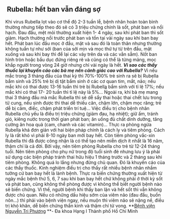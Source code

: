 ## ️ Rubella: hết ban vẫn đáng sợ

Khi virus Rubella lọt vào cơ thể độ 2-3 tuần lễ, bệnh nhân hoàn toàn bình thường nhưng tiếp theo đó sẽ có 3 triệu chứng chính là sốt, phát ban và nổi hạch.
Đau đầu, mệt mỏi thường xuất hiện 1- 4 ngày, sau khi phát ban thì sốt giảm. Hạch thường nổi trước phát ban và tồn tại vài ngày sau khi ban bay hết.
Phát ban lúc đầu mọc ở đầu, mặt và sau đó là toàn thân nhưng thường không tuần tự như sởi (ban của sởi mịn và mọc thứ tự từ trên đầu, mặt xuống và sau khi bay thì để lại các vảy trên da và các vằn sẫm).
Nốt ban hình tròn hoặc bầu dục đứng riêng rẽ và cũng có thể là từng mảng, mọc khắp người trong vòng 24 giờ nhưng chỉ vài ngày là hết.
**_Vì sao các thầy thuốc lại khuyến cáo các bà mẹ nên cảnh giác cao với Rubella?_**
Vì nếu mắc trong 3 tháng đầu của thai kỳ thì 70%-100% trẻ sinh ra sẽ bị Rubella bẩm sinh và 25% trẻ bị dị tật bẩm sinh ở các cơ quan tim, mắt, não; nếu mắc khi có thai được 13-16 tuần thì trẻ bị Rubell[a](https://hongngochospital.vn/rubella-het-ban-van-dang-so/) bẩm sinh với tỉ lệ 17%; nếu mắc khi có thai 17- 20 tuần thì tỉ lệ này là 5%…
Ngoài ra, khi bà mẹ mang thai 3 tháng đầu mà mắc Rubella thì sẽ dễ sẩy thai hoặc thai chết lưu trong tử cung, nếu sinh được thì thai dễ thiếu cân, chậm lớn, chậm mọc răng; trẻ dễ bị câm, điếc, chậm phát triển trí tuệ…
Việc điều trị cho bệnh nhân Rubella chủ yếu là điều trị triệu chứng (giảm đau, hạ nhiệt); giữ ấm, tránh gió, kiêng nước trong thời gian phát ban; ăn uống đủ chất dinh dưỡng, tăng cường ăn hoa quả (cam, chanh và các vitamin)…
Thực ra phòng ngừa Rubella khá đơn giản với hai biện pháp chính là cách ly và tiêm phòng. Cách ly là rất khó vì phải 8-10 ngày ban mới bay hết.
Còn tiêm phòng vắc-xin Rubella thì đã được công nhận là có thể tạo nên miễn dịch ít nhất là 16 năm, thậm chí là cả đời. Bởi vậy, nên tiêm phòng Rubella cho trẻ từ 12-24 tháng tuổi.
Nên tiêm phòng cho phụ nữ trong độ tuổi sinh đẻ nhưng lưu ý là phải sử dụng các biện pháp tránh thai hữu hiệu 1 tháng trước và 2 tháng sau khi tiêm phòng.
Không quá lo lắng nhưng đừng chủ quan. Đó là khuyến cáo của các thầy thuốc. Kinh nghiệm điều trị cho thấy rất nhiều bệnh nhân nhầm tưởng cứ ban bay hết là lành bệnh.
Thực ra biến chứng thường xuất hiện từ ngày mắc bệnh thứ 5, 6, 7 sau khi ban bay hết chứ không phải ở thời kỳ sốt và phát ban, cũng không thể phòng được vì không thể biết người bệnh nào sẽ biến chứng.
Vì thế, người bệnh khi thấy ban lặn và hết sốt thì vẫn không được chủ quan. Nếu có những dấu hiệu sớm của viêm não (đau đầu, buồn nôn…) thì phải vào bệnh viện ngay, nếu muộn thì viêm não sẽ nặng nề, điều trị khó khăn, dễ biến chứng thần kinh và thậm chí tử vong.
**[Bệnh viện Nguyễn Tri Phương](https://bvnguyentriphuong.com.vn/) **- Đa khoa Hạng I Thành phố Hồ Chí Minh
